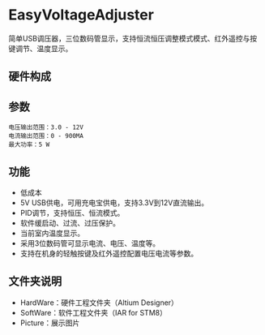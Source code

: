 # EasyVoltageAdjuster
简单USB调压器，三位数码管显示，支持恒流恒压调整模式模式、红外遥控与按键调节、温度显示。
## 硬件构成

## 参数
	电压输出范围：3.0 - 12V
	电流输出范围：0 - 900MA
	最大功率：5 W
## 功能
* 低成本
* 5V USB供电，可用充电宝供电，支持3.3V到12V直流输出。
* PID调节，支持恒压、恒流模式。
* 软件缓启动、过流、过压保护。
* 当前室内温度显示。
* 采用3位数码管可显示电流、电压、温度等。
* 支持在机身的轻触按键及红外遥控配置电压电流等参数。
## 文件夹说明

* HardWare：硬件工程文件夹（Altium Designer）
* SoftWare：软件工程文件夹（IAR for STM8）
* Picture：展示图片

